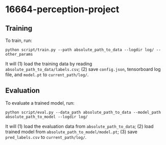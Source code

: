 # 16664-perception-project

## Training
To train, run:
```
python script/train.py --path absolute_path_to_data --logdir log/ --other_params
```
It will (1) load the training data by reading `absolute_path_to_data/labels.csv`; (2) save `config.json`, tensorboard log file, and `model.pt` to `current_path/log/`.

## Evaluation
To evaluate a trained model, run:
```
python script/eval.py --data_path absolute_path_to_data --model_path absolute_path_to_model --logdir log/
```
It will (1) load the evaluation data from `absolute_path_to_data`; (2) load trained model from `absolute_path_to_model/model.pt`; (3) save `pred_labels.csv` to `current_path/log/`.
